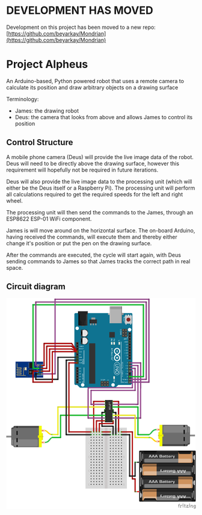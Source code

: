 # DEVELOPMENT HAS MOVED
Development on this project has been moved to a new repo: [https://github.com/beyarkay/Mondrian](https://github.com/beyarkay/Mondrian)

# Project Alpheus
An Arduino-based, Python powered robot that uses a remote camera to calculate its position and draw arbitrary objects on a drawing surface

Terminology:
* James: the drawing robot
* Deus: the camera that looks from above and allows James to control its position

## Control Structure
A mobile phone camera (Deus) will provide the live image data of the robot. Deus will need to be directly above the drawing surface, however this requirement will hopefully not be required in future iterations.

Deus will also provide the live image data to the processing unit (which will either be the Deus itself or a Raspberry Pi). The processing unit will perform all calculations required to get the required speeds for the left and right wheel.

The processing unit will then send the commands to the James, through an ESP8622 ESP-01 WiFi component. 

James is will move around on the horizontal surface. The on-board Arduino, having received the commands, will execute them and thereby either change it's position or put the pen on the drawing surface.

After the commands are executed, the cycle will start again, with Deus sending commands to James so that James tracks the correct path in real space.

## Circuit diagram
![Circuit Diagram](readme_files/james_circuit.png)
